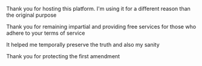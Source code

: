 Thank you for hosting this platform. I'm using it for a different reason than the original purpose

Thank you for remaining impartial and providing free services for those who adhere to your terms of service

It helped me temporally preserve the truth and also my sanity 

Thank you for protecting the first amendment
